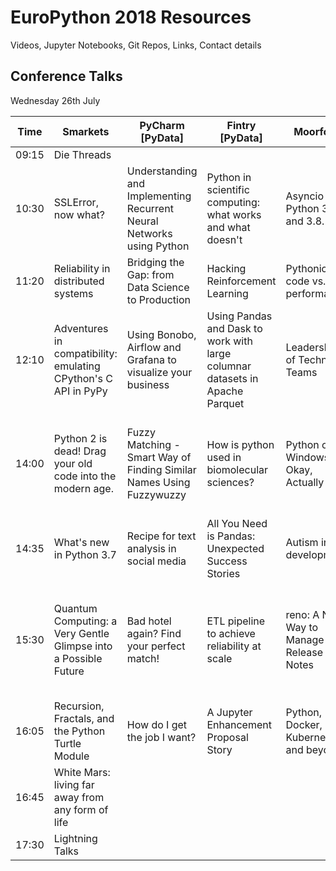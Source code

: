 # EuroPython 2018 Resources
Videos, Jupyter Notebooks, Git Repos, Links, Contact details

## Conference Talks

Wednesday 26th July

| Time |  Smarkets | PyCharm [PyData] | Fintry [PyData] |  Moorfoot |  Lammermuir | Kilsyth |
|---|---|---|---|---|---|---|
| 09:15 | Die Threads |   |   |   |   |   |
| 10:30 | SSLError, now what? | Understanding and Implementing Recurrent Neural Networks using Python | Python in scientific computing: what works and what doesn't | Asyncio in Python 3.7 and 3.8. | How to write Rust instead of C, and get away with it (yes, it's a Python talk) | The naïve programmer |
| 11:20 | Reliability in distributed systems | Bridging the Gap: from Data Science to Production | Hacking Reinforcement Learning | Pythonic code vs. performance | Postgres at any scale | My Story with Python and Open Source |
| 12:10 | Adventures in compatibility: emulating CPython's C API in PyPy | Using Bonobo, Airflow and Grafana to visualize your business | Using Pandas and Dask to work with large columnar datasets in Apache Parquet | Leadership of Technical Teams | Let’s Build a Python Profiler in 25 LOC | Python Decorators: Gift or Poison? |
| 14:00 | Python 2 is dead! Drag your old code into the modern age. | Fuzzy Matching - Smart Way of Finding Similar Names Using Fuzzywuzzy | How is python used in biomolecular sciences? | Python on Windows is Okay, Actually | Trio: A pythonic way to do async programming | How to develop your project from an idea to architecture design in 50 minutes |
| 14:35 | What's new in Python 3.7 | Recipe for text analysis in social media | All You Need is Pandas: Unexpected Success Stories | Autism in development | What makes coding for MicroPython different? | |
| 15:30 | Quantum Computing: a Very Gentle Glimpse into a Possible Future | Bad hotel again? Find your perfect match! | ETL pipeline to achieve reliability at scale | reno: A New Way to Manage Release Notes | Asyncio in production | From Zero to Azure with Python, Docker containers, and Visual Studio… Code |
| 16:05 | Recursion, Fractals, and the Python Turtle Module | How do I get the job I want? | A Jupyter Enhancement Proposal Story | Python, Docker, Kubernetes, and beyond? | Let’s embrace WebAssembly! | Washing away code smells |
| 16:45 | White Mars: living far away from any form of life | | | | | |
| 17:30 | Lightning Talks | | | | | |
